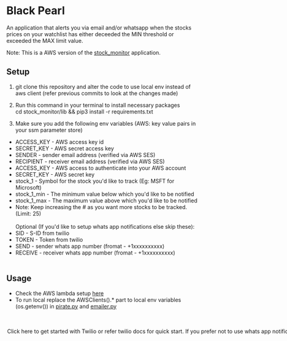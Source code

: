 # Black Pearl
An application that alerts you via email and/or whatsapp when the stocks prices on your watchlist has either deceeded the MIN threshold or exceeded the MAX limit value.

Note: This is a AWS version of the [stock_monitor](https://github.com/thevickypedia/stock_monitor) application.

## Setup

1. git clone this repository and alter the code to use local env instead of aws client (refer previous commits to look at the changes made)

2. Run this command in your terminal to install necessary packages<br/>cd stock_monitor/lib && pip3 install -r requirements.txt

2. Make sure you add the following env variables (AWS: key value pairs in your ssm parameter store)
* ACCESS_KEY - AWS access key id
* SECRET_KEY - AWS secret access key
* SENDER - sender email address (verified via AWS SES)
* RECIPIENT - receiver email address (verified via AWS SES)
* ACCESS_KEY - AWS access to authenticate into your AWS account
* SECRET_KEY - AWS secret key
* stock_1 - Symbol for the stock you'd like to track (Eg: MSFT for Microsoft)
* stock_1_min - The minimum value below which you'd like to be notified
* stock_1_max - The maximum value above which you'd like to be notified
* Note: Keep increasing the # as you want more stocks to be tracked. (Limit: 25)
<br/><br/>Optional (If you'd like to setup whats app notifications else skip these):
* SID - S-ID from twilio
* TOKEN - Token from twilio
* SEND - sender whats app number (fromat - +1xxxxxxxxxx)
* RECEIVE - receiver whats app number (fromat - +1xxxxxxxxxx)<br><br>

## Usage

* Check the AWS lambda setup [here](https://github.com/thevickypedia/stock_hawk/blob/master/README.md#setup)
* To run local replace the AWSClients().* part to local env variables (os.getenv()) in [pirate.py](https://github.com/thevickypedia/black_pearl/blob/master/pirate.py#L138-L139) and [emailer.py](https://github.com/thevickypedia/black_pearl/blob/master/lib/emailer.py#L9-L10)
<br><br>
<Option 1:
  * Download an IDE such as [pycharm](https://www.jetbrains.com/pycharm/download/download-thanks.html).
  * Setup python3 interpreter
  * Add environment variables in configurations>
  
<Option 2:
  * Create a .sh file with the above environment variables and run it or manually set each environment variable
  * Run the command<br/><python3 stock_monitor/stock_monitor.py>
  
<Option 3:
  * Install a docker and set the entry point to stock_monitor.py>

Click [here](https://www.twilio.com/docs/whatsapp/quickstart/python) to get started with Twilio or refer [twilio](https://pypi.org/project/twilio/) docs for quick start.<br/>
If you prefer not to use whats app notifications then simply change send_whatsapp() to send_email() in [stock_monitor.py](https://github.com/thevickypedia/stock_monitor/blob/master/stock_monitor.py#L92) and add arguments 'data, context'<br/>
By doing this the [send_whatsapp()](https://github.com/thevickypedia/black_pearl/blob/master/pirate.py#L99) function will never be called.

## License & copyright

&copy; Vignesh Sivanandha Rao, Robinhood Monitor

Licensed under the [MIT License](LICENSE)
